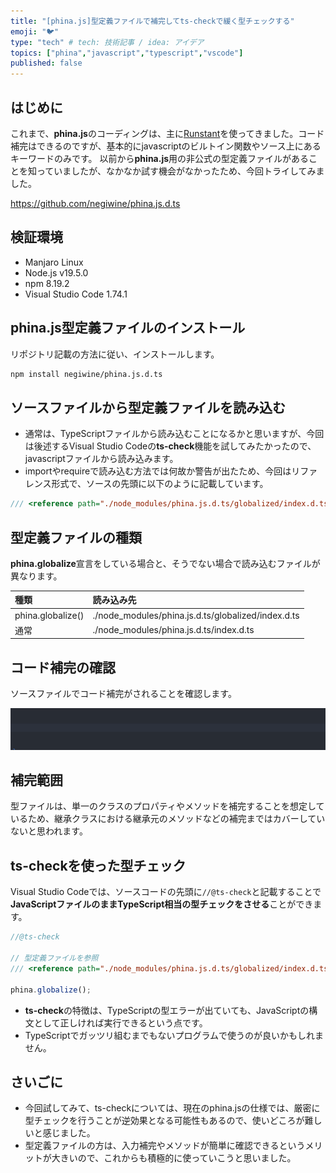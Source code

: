 ```yaml
---
title: "[phina.js]型定義ファイルで補完してts-checkで緩く型チェックする"
emoji: "🐦"
type: "tech" # tech: 技術記事 / idea: アイデア
topics: ["phina","javascript","typescript","vscode"]
published: false
---
```


## はじめに

これまで、**phina.js**のコーディングは、主に[Runstant](https://runstant.com/)を使ってきました。コード補完はできるのですが、基本的にjavascriptのビルトイン関数やソース上にあるキーワードのみです。
以前から**phina.js**用の非公式の型定義ファイルがあることを知っていましたが、なかなか試す機会がなかったため、今回トライしてみました。

https://github.com/negiwine/phina.js.d.ts

## 検証環境
* Manjaro Linux
* Node.js v19.5.0
* npm 8.19.2
* Visual Studio Code 1.74.1

## phina.js型定義ファイルのインストール

リポジトリ記載の方法に従い、インストールします。

```sh
npm install negiwine/phina.js.d.ts
```

## ソースファイルから型定義ファイルを読み込む

* 通常は、TypeScriptファイルから読み込むことになるかと思いますが、今回は後述するVisual Studio Codeの**ts-check**機能を試してみたかったので、javascriptファイルから読み込みます。
* importやrequireで読み込む方法では何故か警告が出たため、今回はリファレンス形式で、ソースの先頭に以下のように記載しています。

```js
/// <reference path="./node_modules/phina.js.d.ts/globalized/index.d.ts" />
```

## 型定義ファイルの種類

**phina.globalize**宣言をしている場合と、そうでない場合で読み込むファイルが異なります。

| 種類 | 読み込み先 |
|:-----------------|:------------------|
| phina.globalize() | ./node_modules/phina.js.d.ts/globalized/index.d.ts |
| 通常 | ./node_modules/phina.js.d.ts/index.d.ts |

## コード補完の確認

ソースファイルでコード補完がされることを確認します。

![code-hint.gif](/images/code-hint.gif)

## 補完範囲
型ファイルは、単一のクラスのプロパティやメソッドを補完することを想定しているため、継承クラスにおける継承元のメソッドなどの補完まではカバーしていないと思われます。

## ts-checkを使った型チェック

Visual Studio Codeでは、ソースコードの先頭に```//@ts-check```と記載することで**JavaScriptファイルのままTypeScript相当の型チェックをさせる**ことができます。

```js
//@ts-check

// 型定義ファイルを参照
/// <reference path="./node_modules/phina.js.d.ts/globalized/index.d.ts" />

phina.globalize();
```

* **ts-check**の特徴は、TypeScriptの型エラーが出ていても、JavaScriptの構文として正しければ実行できるという点です。
* TypeScriptでガッツリ組むまでもないプログラムで使うのが良いかもしれません。

## さいごに
* 今回試してみて、ts-checkについては、現在のphina.jsの仕様では、厳密に型チェックを行うことが逆効果となる可能性もあるので、使いどころが難しいと感じました。
* 型定義ファイルの方は、入力補完やメソッドが簡単に確認できるというメリットが大きいので、これからも積極的に使っていこうと思いました。
